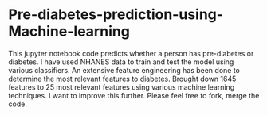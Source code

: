 # Pre-diabetes-prediction-using-Machine-learning
This jupyter notebook code predicts whether a person has pre-diabetes or diabetes. I have used NHANES data to train and test the model using various classifiers. An extensive feature engineering has been done to determine the most relevant features to diabetes. Brought down 1645 features to 25 most relevant features using various machine learning techniques. I want to improve this further. Please feel free to fork, merge the code.
